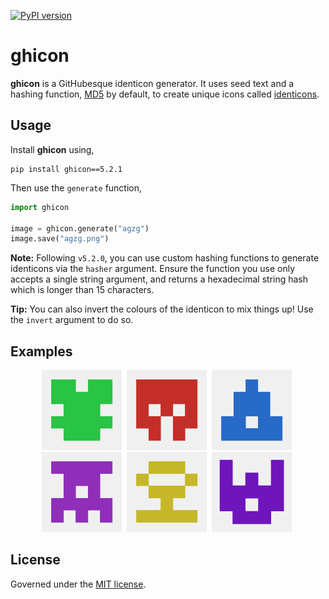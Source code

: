 [![PyPI version](https://badge.fury.io/py/ghicon.svg)](https://badge.fury.io/py/ghicon)

# ghicon
**ghicon** is a GitHubesque identicon generator. It uses seed text and a hashing function, [MD5](https://en.wikipedia.org/wiki/MD5) by default, to create unique icons called [identicons](https://en.wikipedia.org/wiki/Identicon).

## Usage
Install **ghicon** using,
```
pip install ghicon==5.2.1
```

Then use the `generate` function,
```py
import ghicon

image = ghicon.generate("agzg")
image.save("agzg.png")
```

**Note:** Following `v5.2.0`, you can use custom hashing functions to generate identicons via the `hasher` argument. Ensure the function you use only accepts a single string argument, and returns a hexadecimal string hash which is longer than 15 characters.

**Tip:** You can also invert the colours of the identicon to mix things up! Use the `invert` argument to do so.

## Examples
<p align="center">
	<img src="https://raw.githubusercontent.com/agzg/ghicon/7acf0b161498f188bec22181d643d5ef93ec3379/examples/a.png" width="128"/>&nbsp;
	<img src="https://raw.githubusercontent.com/agzg/ghicon/7acf0b161498f188bec22181d643d5ef93ec3379/examples/b.png" width="128"/>&nbsp;
	<img src="https://raw.githubusercontent.com/agzg/ghicon/7acf0b161498f188bec22181d643d5ef93ec3379/examples/c.png" width="128"/>&nbsp;
	<img src="https://raw.githubusercontent.com/agzg/ghicon/7acf0b161498f188bec22181d643d5ef93ec3379/examples/d.png" width="128"/>&nbsp;
	<img src="https://raw.githubusercontent.com/agzg/ghicon/7acf0b161498f188bec22181d643d5ef93ec3379/examples/e.png" width="128"/>&nbsp;
	<img src="https://raw.githubusercontent.com/agzg/ghicon/7acf0b161498f188bec22181d643d5ef93ec3379/examples/f.png" width="128"/>&nbsp;
</p>

## License
Governed under the [MIT license](https://github.com/agzg/ghicon/blob/main/LICENSE).
